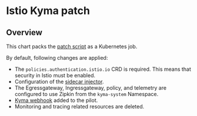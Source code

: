# Istio Kyma patch

## Overview

This chart packs the [patch script](../../components/istio-kyma-patch/README.md) as a Kubernetes job.

By default, following changes are applied:
 * The `policies.authentication.istio.io` CRD is required. This means that security in Istio must be enabled.
 * Configuration of the [sidecar injector](../../components/istio-kyma-patch/README.md).
 * The Egressgateway, Ingressgateway, policy, and telemetry are configured to use Zipkin from the `kyma-system` Namespace.
 * [Kyma webhook](./scripts/webhook.lua) added to the pilot.
 * Monitoring and tracing related resources are deleted.